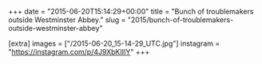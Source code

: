 +++
date = "2015-06-20T15:14:29+00:00"
title = "Bunch of troublemakers outside Westminster Abbey."
slug = "2015/bunch-of-troublemakers-outside-westminster-abbey"

[extra]
images = ["/2015-06-20_15-14-29_UTC.jpg"]
instagram = "https://instagram.com/p/4J9XbKIIIY"
+++
